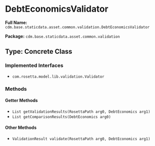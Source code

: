 # DebtEconomicsValidator

**Full Name:** `cdm.base.staticdata.asset.common.validation.DebtEconomicsValidator`

**Package:** `cdm.base.staticdata.asset.common.validation`

## Type: Concrete Class

### Implemented Interfaces

- `com.rosetta.model.lib.validation.Validator`

### Methods

#### Getter Methods

- `List getValidationResults(RosettaPath arg0, DebtEconomics arg1)`
- `List getComparisonResults(DebtEconomics arg0)`

#### Other Methods

- `ValidationResult validate(RosettaPath arg0, DebtEconomics arg1)`

